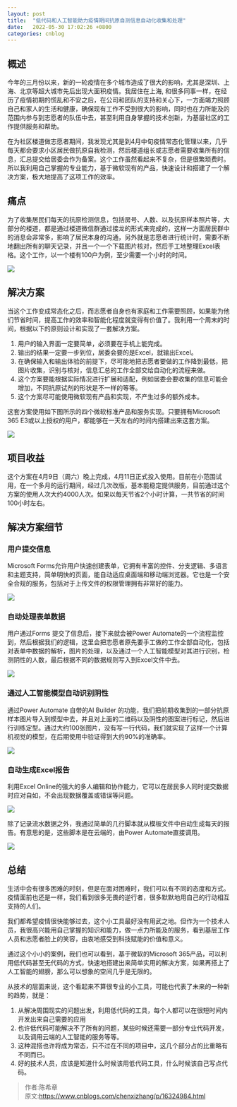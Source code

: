 ```yaml
---
layout: post
title:  "低代码和人工智能助力疫情期间抗原自测信息自动化收集和处理"
date:   2022-05-30 17:02:26 +0800
categories: cnblog
---
```

## 概述
 
今年的三月份以来，新的一轮疫情在多个城市造成了很大的影响，尤其是深圳、上海、北京等超大城市先后出现大面积疫情。我居住在上海, 和很多同事一样，在经历了疫情初期的慌乱和不安之后，在公司和团队的支持和关心下，一方面竭力照顾自己和家人的生活和健康，确保现有工作不受到很大的影响，同时也在力所能及的范围内参与到志愿者的队伍中去，甚至利用自身掌握的技术创新，为基层社区的工作提供服务和帮助。
 
在为社区楼道做志愿者期间，我发现尤其是到4月中旬疫情常态化管理以来，几乎每天都会要求小区居民做抗原自我检测，然后楼道组长或志愿者需要收集所有的信息，汇总提交给居委会作为备案。这个工作虽然看起来不复杂，但是很繁琐费时。所以我利用自己掌握的专业能力，基于微软现有的产品，快速设计和搭建了一个解决方案，极大地提高了这项工作的效率。
 
## 痛点
 
为了收集居民们每天的抗原检测信息，包括房号、人数、以及抗原样本照片等，大部分的楼道，都是通过楼道微信群通过接龙的形式来完成的，这样一方面居民群中的消息会非常多，影响了居民本身的沟通，另外就是志愿者进行统计时，需要不断地翻出所有的聊天记录，并且一个一个下载图片核对，然后手工地整理Excel表格。这个工作，以一个楼有100户为例，至少需要一个小时的时间。
 
![](https://img2022.cnblogs.com/blog/9072/202205/9072-20220529213036985-286871033.jpg)
 
## 解决方案
 
当这个工作变成常态化之后，而志愿者自身也有家庭和工作需要照顾，如果能为他们节省时间，提高工作的效率和智能化程度就变得有价值了。我利用一个周末的时间，根据以下的原则设计和实现了一套解决方案。
 
1. 用户的输入界面一定要简单，必须要在手机上能完成。
2. 输出的结果一定要一步到位，居委会要的是Excel，就输出Excel。
3. 在确保输入和输出体验的前提下，尽可能地把志愿者要做的工作降到最低，把图片收集，识别与核对，信息汇总的工作全部交给自动化的流程来做。
4. 这个方案要能根据实际情况进行扩展和适配，例如居委会要收集的信息可能会增加，不同抗原试剂的形状是不一样的等等。
5. 这个方案尽可能使用微软现有产品和实现，不产生过多的额外成本。

这套方案使用如下图所示的四个微软标准产品和服务实现。只要拥有Microsoft 365 E3或以上授权的用户，都能够在一天左右的时间内搭建出来这套方案。
 
![](https://img2022.cnblogs.com/blog/9072/202205/9072-20220529213207970-1799643552.png)
 
## 项目收益
 
这个方案在4月9日（周六）晚上完成，4月11日正式投入使用。目前在小范围试用，在一个多月的运行期间，经过几次改版，基本能稳定提供服务，目前通过这个方案的使用人次大约4000人次。如果以每天节省2个小时计算，一共节省的时间100小时左右。
 
## 解决方案细节
 
### 用户提交信息
 
Microsoft Forms允许用户快速创建表单，它拥有丰富的控件、分支逻辑、多语言和主题支持，简单明快的页面，能自动适应桌面端和移动端浏览器。它也是一个安全合规的服务，包括对于上传文件的权限管理拥有非常好的能力。
 
![](https://img2022.cnblogs.com/blog/9072/202205/9072-20220529213414680-47623747.png)
 
### 自动处理表单数据
 
用户通过Forms 提交了信息后，接下来就会被Power Automate的一个流程监控到，然后根据我们的逻辑，这里会把志愿者原先要手工做的工作全部自动化，包括对表单中数据的解析，图片的处理，以及通过一个人工智能模型对其进行识别，检测阴性的人数，最后根据不同的数据规则写入到Excel文件中去。
 
![](https://img2022.cnblogs.com/blog/9072/202205/9072-20220529213532875-83355435.png)
 
### 通过人工智能模型自动识别阴性
 
通过Power Automate 自带的AI Builder 的功能，我们把前期收集到的一部分抗原样本图片导入到模型中去，并且对上面的二维码以及阴性的图案进行标记，然后进行训练定型。通过大约100张图片，没有写一行代码，我们就实现了这样一个计算机视觉的模型，在后期使用中验证得到大约90%的准确率。
 
![](https://img2022.cnblogs.com/blog/9072/202205/9072-20220529213617349-34109727.png)
 
### 自动生成Excel报告
 
利用Excel Online的强大的多人编辑和协作能力，它可以在居民多人同时提交数据时应对自如，不会出现数据覆盖或错误等问题。
 
![](https://img2022.cnblogs.com/blog/9072/202205/9072-20220529213703192-319177632.png)
 
除了记录流水数据之外，我通过简单的几行脚本就从模板文件中自动生成每天的报告。有意思的是，这些脚本是在云端的，由Power Automate直接调用。
 
![](https://img2022.cnblogs.com/blog/9072/202205/9072-20220529213729187-1088190237.png)
 
## 总结
 
生活中会有很多困难的时刻，但是在面对困难时，我们可以有不同的态度和方式。疫情面前也还是一样，我们看到很多无畏的逆行者，很多默默地用自己的行动相互支持的人们。
 
我们都希望疫情很快能够过去，这个小工具最好没有用武之地。但作为一个技术人员，我很高兴能用自己掌握的知识和能力，做一点力所能及的服务，看到基层工作人员和志愿者脸上的笑容，由衷地感受到科技赋能的价值和意义。
 
通过这个小小的案例，我们也可以看到，基于微软的Microsoft 365产品，可以利用低代码甚至无代码的方式，快速地搭建出来简单实用的解决方案，如果再搭上了人工智能的翅膀，那么可以想象的空间几乎是无限的。
 
从技术的层面来说，这个看起来不算很专业的小工具，可能也代表了未来的一种新的趋势，就是：

1. 从解决周围现实的问题出发，利用低代码的工具，每个人都可以在很短时间内开发出来自己需要的应用
2. 也许低代码可能解决不了所有的问题，某些时候还需要一部分专业代码开发，以及调用云端的人工智能的服务等等。
3. 这种混搭也许将成为常态，只不过在不同的项目中，这几个部分占的比重略有不同而已。
4. 好的技术人员，应该是知道什么时候该用低代码工具，什么时候该自己写点代码。
> 作者:陈希章  
> 原文:https://www.cnblogs.com/chenxizhang/p/16324984.html  
